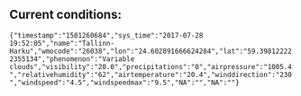 ## Current conditions: 
 ``` {"timestamp":"1501260684","sys_time":"2017-07-28 19:52:05","name":"Tallinn-Harku","wmocode":"26038","lon":"24.602891666624284","lat":"59.398122222355134","phenomenon":"Variable clouds","visibility":"20.0","precipitations":"0","airpressure":"1005.4","relativehumidity":"62","airtemperature":"20.4","winddirection":"230","windspeed":"4.5","windspeedmax":"9.5","NA":"","NA":""} ```
